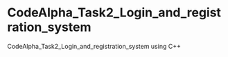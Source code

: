 # CodeAlpha_Task2_Login_and_registration_system
CodeAlpha_Task2_Login_and_registration_system using C++
